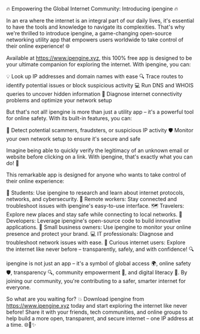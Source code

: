 🔥 Empowering the Global Internet Community: Introducing ipengine 🔥

In an era where the internet is an integral part of our daily lives, it's essential to have the tools and knowledge to navigate its complexities. That's why we're thrilled to introduce ipengine, a game-changing open-source networking utility app that empowers users worldwide to take control of their online experience! 🌐

Available at https://www.ipengine.xyz, this 100% free app is designed to be your ultimate companion for exploring the internet. With ipengine, you can:

💡 Look up IP addresses and domain names with ease
🔍 Trace routes to identify potential issues or block suspicious activity
💻 Run DNS and WHOIS queries to uncover hidden information
💸 Diagnose internet connectivity problems and optimize your network setup

But that's not all! ipengine is more than just a utility app – it's a powerful tool for online safety. With its built-in features, you can:

🔴 Detect potential scammers, fraudsters, or suspicious IP activity
🛡️ Monitor your own network setup to ensure it's secure and safe

Imagine being able to quickly verify the legitimacy of an unknown email or website before clicking on a link. With ipengine, that's exactly what you can do! 📱

This remarkable app is designed for anyone who wants to take control of their online experience:

🏫 Students: Use ipengine to research and learn about internet protocols, networks, and cybersecurity.
💼 Remote workers: Stay connected and troubleshoot issues with ipengine's easy-to-use interface.
🗺️ Travelers: Explore new places and stay safe while connecting to local networks.
🔧 Developers: Leverage ipengine's open-source code to build innovative applications.
👥 Small business owners: Use ipengine to monitor your online presence and protect your brand.
💻 IT professionals: Diagnose and troubleshoot network issues with ease.
🤔 Curious internet users: Explore the internet like never before – transparently, safely, and with confidence! 🔍

ipengine is not just an app – it's a symbol of global access 🌍, online safety 🛡️, transparency 🔍, community empowerment 👥, and digital literacy 📡. By joining our community, you're contributing to a safer, smarter internet for everyone.

So what are you waiting for? 💥 Download ipengine from https://www.ipengine.xyz today and start exploring the internet like never before! Share it with your friends, tech communities, and online groups to help build a more open, transparent, and secure internet – one IP address at a time. 🌐🚀✨